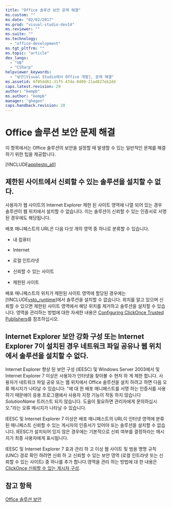 ```yaml
---
title: "Office 솔루션 보안 문제 해결"
ms.custom: ""
ms.date: "02/02/2017"
ms.prod: "visual-studio-dev14"
ms.reviewer: ""
ms.suite: ""
ms.technology: 
  - "office-development"
ms.tgt_pltfrm: ""
ms.topic: "article"
dev_langs: 
  - "VB"
  - "CSharp"
helpviewer_keywords: 
  - "보안[Visual Studio에서 Office 개발], 문제 해결"
ms.assetid: 6f85dd61-31f5-47da-8409-21ad827eb2dd
caps.latest.revision: 29
author: "kempb"
ms.author: "kempb"
manager: "ghogen"
caps.handback.revision: 28
---
```

# Office 솔루션 보안 문제 해결
  이 항목에서는 Office 솔루션의 보안을 설정할 때 발생할 수 있는 일반적인 문제를 해결하기 위한 팁을 제공합니다.  
  
 [!INCLUDE[appliesto_all](../vsto/includes/appliesto-all-md.md)]  
  
## 제한된 사이트에서 신뢰할 수 있는 솔루션을 설치할 수 없다.  
 사용자가 웹 사이트의 Internet Explorer 제한 된 사이트 영역에 나열 되어 있는 경우 솔루션이 웹 위치에서 설치할 수 없습니다.  이는 솔루션이 신뢰할 수 있는 인증서로 서명된 경우에도 해당됩니다.  
  
 배포 매니페스트의 URL은 다음 다섯 개의 영역 중 하나로 분류할 수 있습니다.  
  
-   내 컴퓨터  
  
-   Internet  
  
-   로컬 인트라넷  
  
-   신뢰할 수 있는 사이트  
  
-   제한된 사이트  
  
 배포 매니페스트의 위치가 제한된 사이트 영역에 할당된 경우에는 [!INCLUDE[vsto_runtime](../vsto/includes/vsto-runtime-md.md)]에서 솔루션을 설치할 수 없습니다.  위치를 알고 있으며 신뢰할 수 있으면 제한된 사이트 영역에서 해당 위치를 제거하고 솔루션을 설치할 수 있습니다.  영역을 관리하는 방법에 대한 자세한 내용은 [Configuring ClickOnce Trusted Publishers](http://go.microsoft.com/fwlink/?LinkId=94774)를 참조하십시오.  
  
## Internet Explorer 보안 강화 구성 또는 Internet Explorer 7이 설치된 경우 네트워크 파일 공유나 웹 위치에서 솔루션을 설치할 수 없다.  
 Internet Explorer 향상 된 보안 구성 \(IEESC\) 및 Windows Server 2003에서 및 Internet Explorer 7 이상은 사용자가 인터넷을 찾아볼 수 현저 하 게 제한 합니다.  사용자가 네트워크 파일 공유 또는 웹 위치에서 Office 솔루션을 설치 하려고 하면 다음 오류 메시지가 나타날 수 있습니다: "에 대 한 배포 매니페스트를 서명 하는 인증서를 사용 하기 때문에이 응용 프로그램에서 사용자 지정 기능이 작동 하지 않습니다  *SolutionName* 트러스트 되지 않습니다.  도움이 필요하면 관리자에게 문의하십시오."라는 오류 메시지가 나타날 수 있습니다.  
  
 IEESC 및 Internet Explorer 7 이상은 배포 매니페스트의 URL이 인터넷 영역에 분류 된 매니페스트 신뢰할 수 있는 게시자의 인증서가 있어야 또는 솔루션을 설치할 수 없습니다.  IEESC가 설치되어 있지 않은 경우에는 기본적으로 신뢰 여부를 결정하라는 메시지가 최종 사용자에게 표시됩니다.  
  
 IEESC 및 Internet Explorer 7 효과 관리 하 고 이상 웹 사이트 및 범용 명명 규칙 \(UNC\) 경로 확인 하려면 신뢰 하 고 신뢰할 수 있는 보안 영역 \(로컬 인트라넷 또는 신뢰할 수 있는 사이트\) 중 하나를 추가 합니다.영역을 관리 하는 방법에 대 한 내용은 [ClickOnce 신뢰할 수 있는 게시자 구성](http://go.microsoft.com/fwlink/?LinkId=94774).  
  
## 참고 항목  
 [Office 솔루션 보안](../vsto/securing-office-solutions.md)  
  
  